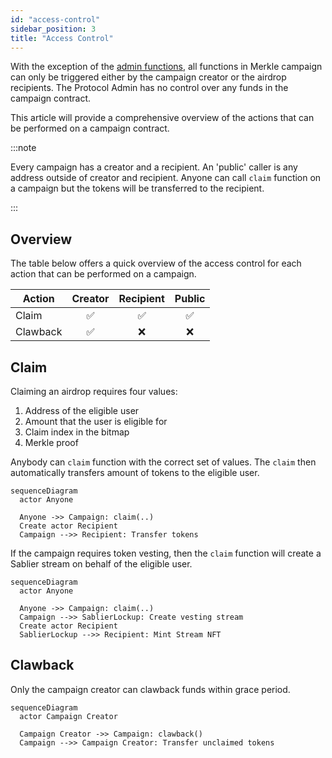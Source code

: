 ```yaml
---
id: "access-control"
sidebar_position: 3
title: "Access Control"
---
```


With the exception of the [admin functions](/concepts/governance#merklefactory), all functions in Merkle campaign can
only be triggered either by the campaign creator or the airdrop recipients. The Protocol Admin has no control over any
funds in the campaign contract.

This article will provide a comprehensive overview of the actions that can be performed on a campaign contract.

:::note

Every campaign has a creator and a recipient. An 'public' caller is any address outside of creator and recipient. Anyone
can call `claim` function on a campaign but the tokens will be transferred to the recipient.

:::

## Overview

The table below offers a quick overview of the access control for each action that can be performed on a campaign.

| Action   | Creator | Recipient | Public |
| -------- | :-----: | :-------: | :----: |
| Claim    |   ✅    |    ✅     |   ✅   |
| Clawback |   ✅    |    ❌     |   ❌   |

## Claim

Claiming an airdrop requires four values:

1. Address of the eligible user
1. Amount that the user is eligible for
1. Claim index in the bitmap
1. Merkle proof

Anybody can `claim` function with the correct set of values. The `claim` then automatically transfers amount of tokens
to the eligible user.

```mermaid
sequenceDiagram
  actor Anyone

  Anyone ->> Campaign: claim(..)
  Create actor Recipient
  Campaign -->> Recipient: Transfer tokens
```

If the campaign requires token vesting, then the `claim` function will create a Sablier stream on behalf of the eligible
user.

```mermaid
sequenceDiagram
  actor Anyone

  Anyone ->> Campaign: claim(..)
  Campaign -->> SablierLockup: Create vesting stream
  Create actor Recipient
  SablierLockup -->> Recipient: Mint Stream NFT
```

## Clawback

Only the campaign creator can clawback funds within grace period.

```mermaid
sequenceDiagram
  actor Campaign Creator

  Campaign Creator ->> Campaign: clawback()
  Campaign -->> Campaign Creator: Transfer unclaimed tokens
```
